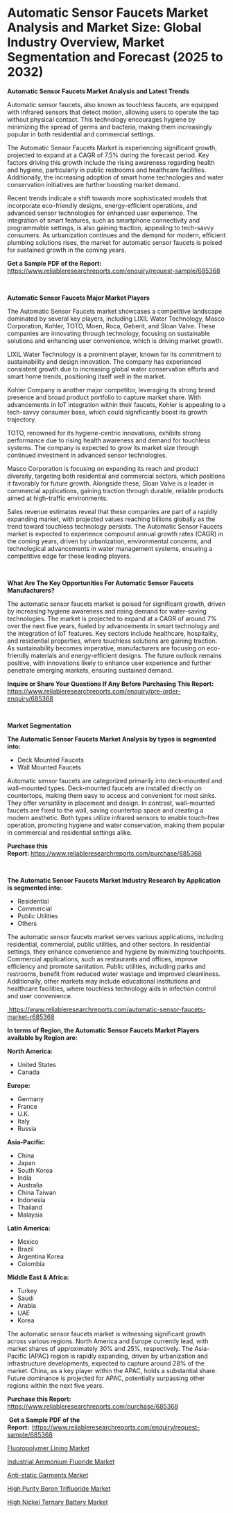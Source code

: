 <p><h1>Automatic Sensor Faucets Market Analysis and Market Size: Global Industry Overview, Market Segmentation and Forecast (2025 to 2032)</h1></p><p><strong>Automatic Sensor Faucets Market Analysis and Latest Trends</strong></p>
<p><p>Automatic sensor faucets, also known as touchless faucets, are equipped with infrared sensors that detect motion, allowing users to operate the tap without physical contact. This technology encourages hygiene by minimizing the spread of germs and bacteria, making them increasingly popular in both residential and commercial settings.</p><p>The Automatic Sensor Faucets Market is experiencing significant growth, projected to expand at a CAGR of 7.5% during the forecast period. Key factors driving this growth include the rising awareness regarding health and hygiene, particularly in public restrooms and healthcare facilities. Additionally, the increasing adoption of smart home technologies and water conservation initiatives are further boosting market demand. </p><p>Recent trends indicate a shift towards more sophisticated models that incorporate eco-friendly designs, energy-efficient operations, and advanced sensor technologies for enhanced user experience. The integration of smart features, such as smartphone connectivity and programmable settings, is also gaining traction, appealing to tech-savvy consumers. As urbanization continues and the demand for modern, efficient plumbing solutions rises, the market for automatic sensor faucets is poised for sustained growth in the coming years.</p></p>
<p><strong>Get a Sample PDF of the Report:&nbsp;</strong> <a href="https://www.reliableresearchreports.com/enquiry/request-sample/685368?utm_campaign=16&utm_medium=2&utm_source=Github&utm_content=ia&utm_term=08012025&utm_id=automatic-sensor-faucets">https://www.reliableresearchreports.com/enquiry/request-sample/685368</a></p>
<p>&nbsp;</p>
<p><strong>Automatic Sensor Faucets Major Market Players</strong></p>
<p><p>The Automatic Sensor Faucets market showcases a competitive landscape dominated by several key players, including LIXIL Water Technology, Masco Corporation, Kohler, TOTO, Moen, Roca, Geberit, and Sloan Valve. These companies are innovating through technology, focusing on sustainable solutions and enhancing user convenience, which is driving market growth.</p><p>LIXIL Water Technology is a prominent player, known for its commitment to sustainability and design innovation. The company has experienced consistent growth due to increasing global water conservation efforts and smart home trends, positioning itself well in the market.</p><p>Kohler Company is another major competitor, leveraging its strong brand presence and broad product portfolio to capture market share. With advancements in IoT integration within their faucets, Kohler is appealing to a tech-savvy consumer base, which could significantly boost its growth trajectory.</p><p>TOTO, renowned for its hygiene-centric innovations, exhibits strong performance due to rising health awareness and demand for touchless systems. The company is expected to grow its market size through continued investment in advanced sensor technologies.</p><p>Masco Corporation is focusing on expanding its reach and product diversity, targeting both residential and commercial sectors, which positions it favorably for future growth. Alongside these, Sloan Valve is a leader in commercial applications, gaining traction through durable, reliable products aimed at high-traffic environments.</p><p>Sales revenue estimates reveal that these companies are part of a rapidly expanding market, with projected values reaching billions globally as the trend toward touchless technology persists. The Automatic Sensor Faucets market is expected to experience compound annual growth rates (CAGR) in the coming years, driven by urbanization, environmental concerns, and technological advancements in water management systems, ensuring a competitive edge for these leading players.</p></p>
<p>&nbsp;</p>
<p><strong>What Are The Key Opportunities For Automatic Sensor Faucets Manufacturers?</strong></p>
<p><p>The automatic sensor faucets market is poised for significant growth, driven by increasing hygiene awareness and rising demand for water-saving technologies. The market is projected to expand at a CAGR of around 7% over the next five years, fueled by advancements in smart technology and the integration of IoT features. Key sectors include healthcare, hospitality, and residential properties, where touchless solutions are gaining traction. As sustainability becomes imperative, manufacturers are focusing on eco-friendly materials and energy-efficient designs. The future outlook remains positive, with innovations likely to enhance user experience and further penetrate emerging markets, ensuring sustained demand.</p></p>
<p><strong>Inquire or Share Your Questions If Any Before Purchasing This Report:</strong> <a href="https://www.reliableresearchreports.com/enquiry/pre-order-enquiry/685368?utm_campaign=16&utm_medium=2&utm_source=Github&utm_content=ia&utm_term=08012025&utm_id=automatic-sensor-faucets">https://www.reliableresearchreports.com/enquiry/pre-order-enquiry/685368</a></p>
<p>&nbsp;</p>
<p><strong>Market Segmentation</strong></p>
<p><strong>The Automatic Sensor Faucets Market Analysis by types is segmented into:</strong></p>
<p><ul><li>Deck Mounted Faucets</li><li>Wall Mounted Faucets</li></ul></p>
<p><p>Automatic sensor faucets are categorized primarily into deck-mounted and wall-mounted types. Deck-mounted faucets are installed directly on countertops, making them easy to access and convenient for most sinks. They offer versatility in placement and design. In contrast, wall-mounted faucets are fixed to the wall, saving countertop space and creating a modern aesthetic. Both types utilize infrared sensors to enable touch-free operation, promoting hygiene and water conservation, making them popular in commercial and residential settings alike.</p></p>
<p><strong>Purchase this Report:&nbsp;</strong><a href="https://www.reliableresearchreports.com/purchase/685368?utm_campaign=16&utm_medium=2&utm_source=Github&utm_content=ia&utm_term=08012025&utm_id=automatic-sensor-faucets">https://www.reliableresearchreports.com/purchase/685368</a></p>
<p>&nbsp;</p>
<p><strong>The Automatic Sensor Faucets Market Industry Research by Application is segmented into:</strong></p>
<p><ul><li>Residential</li><li>Commercial</li><li>Public Utilities</li><li>Others</li></ul></p>
<p><p>The automatic sensor faucets market serves various applications, including residential, commercial, public utilities, and other sectors. In residential settings, they enhance convenience and hygiene by minimizing touchpoints. Commercial applications, such as restaurants and offices, improve efficiency and promote sanitation. Public utilities, including parks and restrooms, benefit from reduced water wastage and improved cleanliness. Additionally, other markets may include educational institutions and healthcare facilities, where touchless technology aids in infection control and user convenience.</p></p>
<p><a href="https://www.reliableresearchreports.com/automatic-sensor-faucets-market-r685368?utm_campaign=16&utm_medium=2&utm_source=Github&utm_content=ia&utm_term=08012025&utm_id=automatic-sensor-faucets">&nbsp;https://www.reliableresearchreports.com/automatic-sensor-faucets-market-r685368</a></p>
<p><strong>In terms of Region, the Automatic Sensor Faucets Market Players available by Region are:</strong></p>
<p>
    <p> <strong> North America: </strong>
        <ul>
            <li>United States</li>
            <li>Canada</li>
        </ul>
        </p> 
    <p> <strong> Europe: </strong>
        <ul>
            <li>Germany</li>
            <li>France</li>
            <li>U.K.</li>
            <li>Italy</li>
            <li>Russia</li>
        </ul>
        </p> 
    <p> <strong> Asia-Pacific: </strong>
        <ul>
            <li>China</li>
            <li>Japan</li>
            <li>South Korea</li>
            <li>India</li>
            <li>Australia</li>
            <li>China Taiwan</li>
            <li>Indonesia</li>
            <li>Thailand</li>
            <li>Malaysia</li>
        </ul>
        </p> 
    <p> <strong> Latin America: </strong>
        <ul>
            <li>Mexico</li>
            <li>Brazil</li>
            <li>Argentina Korea</li>
            <li>Colombia</li>
        </ul>
        </p> 
    <p> <strong> Middle East & Africa: </strong>
        <ul>
            <li>Turkey</li>
            <li>Saudi</li>
            <li>Arabia</li>
            <li>UAE</li>
            <li>Korea</li>
        </ul>
    </p>
    </p>
<p><p>The automatic sensor faucets market is witnessing significant growth across various regions. North America and Europe currently lead, with market shares of approximately 30% and 25%, respectively. The Asia-Pacific (APAC) region is rapidly expanding, driven by urbanization and infrastructure developments, expected to capture around 28% of the market. China, as a key player within the APAC, holds a substantial share. Future dominance is projected for APAC, potentially surpassing other regions within the next five years.</p></p>
<p><strong>Purchase this Report: </strong><a href="https://www.reliableresearchreports.com/purchase/685368?utm_campaign=16&utm_medium=2&utm_source=Github&utm_content=ia&utm_term=08012025&utm_id=automatic-sensor-faucets">https://www.reliableresearchreports.com/purchase/685368</a></p>
<p>&nbsp;<strong>Get a Sample PDF of the Report:&nbsp;&nbsp;</strong><a href="https://www.reliableresearchreports.com/enquiry/request-sample/685368?utm_campaign=16&utm_medium=2&utm_source=Github&utm_content=ia&utm_term=08012025&utm_id=automatic-sensor-faucets">https://www.reliableresearchreports.com/enquiry/request-sample/685368</a></p>
<p><strong></strong></p>
<p><p><a href="https://www.linkedin.com/pulse/fluoropolymer-lining-market-size-growing-cagr-57-forecast-till-2032-report-vxvrc?utm_campaign=16&utm_medium=2&utm_source=Github&utm_content=ia&utm_term=08012025&utm_id=automatic-sensor-faucets">Fluoropolymer Lining Market</a></p><p><a href="https://www.linkedin.com/pulse/expert-analysis-industrial-ammonium-fluoride-market-dynamics-expected-bv6af?utm_campaign=16&utm_medium=2&utm_source=Github&utm_content=ia&utm_term=08012025&utm_id=automatic-sensor-faucets">Industrial Ammonium Fluoride Market</a></p><p><a href="https://github.com/rosamariarocque98/Market-Research-Report-List-1/blob/main/anti-static-garments-market.md?utm_campaign=16&utm_medium=2&utm_source=Github&utm_content=ia&utm_term=08012025&utm_id=automatic-sensor-faucets">Anti-static Garments Market</a></p><p><a href="https://www.linkedin.com/pulse/strategic-forecast-high-purity-boron-trifluoride-market-anticipated-cagr-mqksf?utm_campaign=16&utm_medium=2&utm_source=Github&utm_content=ia&utm_term=08012025&utm_id=automatic-sensor-faucets">High Purity Boron Trifluoride Market</a></p><p><a href="https://github.com/MariaWashington76/Market-Research-Report-List-1/blob/main/high-nickel-ternary-battery-market.md?utm_campaign=16&utm_medium=2&utm_source=Github&utm_content=ia&utm_term=08012025&utm_id=automatic-sensor-faucets">High Nickel Ternary Battery Market</a></p></p>